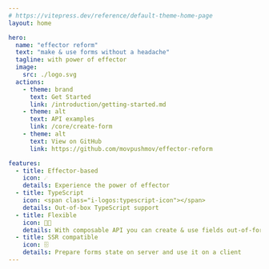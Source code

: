 ```yaml
---
# https://vitepress.dev/reference/default-theme-home-page
layout: home

hero:
  name: "effector reform"
  text: "make & use forms without a headache"
  tagline: with power of effector
  image:
    src: ./logo.svg
  actions:
    - theme: brand
      text: Get Started
      link: /introduction/getting-started.md
    - theme: alt
      text: API examples
      link: /core/create-form
    - theme: alt
      text: View on GitHub
      link: https://github.com/movpushmov/effector-reform

features:
  - title: Effector-based
    icon: ☄️
    details: Experience the power of effector
  - title: TypeScript
    icon: <span class="i-logos:typescript-icon"></span>
    details: Out-of-box TypeScript support
  - title: Flexible
    icon: 💪🏻
    details: With composable API you can create & use fields out-of-form
  - title: SSR compatible
    icon: 🗄️️
    details: Prepare forms state on server and use it on a client
---
```



